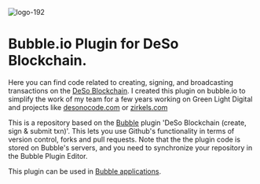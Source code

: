 ![logo-192](https://user-images.githubusercontent.com/92114788/231530264-cd7b4953-7100-4a45-958e-465fdb0bb6d1.png)

# Bubble.io Plugin for DeSo Blockchain.
Here you can find code related to creating, signing, and broadcasting transactions on the [DeSo Blockchain](https://www.deso.com/). I created this plugin on bubble.io to simplify the work of my team for a few years working on Green Light Digital and projects like [desonocode.com](https://desonocode.com) or [zirkels.com](https://zirkels.com)

This is a repository based on the [Bubble](https://bubble.io) plugin 'DeSo Blockchain (create, sign & submit txn)'. This lets you use Github's functionality in terms of version control, forks and pull requests. Note that the the plugin code is stored on Bubble's servers, and you need to synchronize your repository in the Bubble Plugin Editor. 

 This plugin can be used in [Bubble applications](https://bubble.io).
